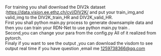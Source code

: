 For training you shall download the DIV2k dataset :https://data.vision.ee.ethz.ch/cvl/DIV2K/ and put your train_img,and valid_img to the DIV2K_train_HR and DIV2K_valid_HR. <br> 
First you shall python main.py process to generate downsample data and then you can train your RDN-Net to use python main.py train .<br>
Second,you can change your para from the config.py All of it realized from pytorch.<br>
Finaly if you want to see the output ,you can download the visdom to see output real time
if you have question ,email me 1259738366@qq.com
